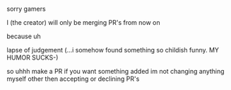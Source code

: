 sorry gamers

I (the creator) will only be merging PR's from now on

because
uh

lapse of judgement (...i somehow found something so childish funny. MY HUMOR SUCKS-)







so uhhh
make a PR if you want something added
im not changing anything myself other then accepting or declining PR's
